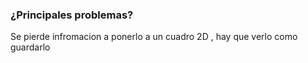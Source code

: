 ###  ¿Principales problemas?
Se pierde infromacion a ponerlo a un cuadro 2D 
, hay que verlo como guardarlo
